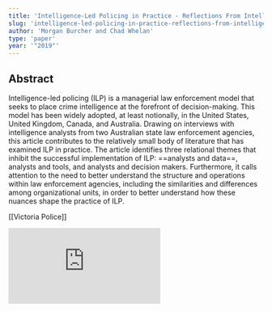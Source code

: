 ```yaml
---
title: 'Intelligence-Led Policing in Practice - Reflections From Intelligence Analysts'
slug: 'intelligence-led-policing-in-practice-reflections-from-intelligence-analysts'
author: 'Morgan Burcher and Chad Whelan'
type: 'paper'
year: '"2019"'
---
```


## Abstract
Intelligence-led policing (ILP) is a managerial law enforcement model that seeks to place crime intelligence at the forefront of decision-making. This model has been widely adopted, at least notionally, in the United States, United Kingdom, Canada, and Australia. Drawing on interviews with intelligence analysts from two Australian state law enforcement agencies, this article contributes to the relatively small body of literature that has examined ILP in practice. The article identifies three relational themes that inhibit the successful implementation of ILP: ==analysts and data==, analysts and tools, and analysts and decision makers. Furthermore, it calls attention to the need to better understand the structure and operations within law enforcement agencies, including the similarities and differences among organizational units, in order to better understand how these nuances shape the practice of ILP.

[[Victoria Police]]

![](https://static.meri.garden/845e3b81258103c0af6eb772deae8e8f.pdf)
